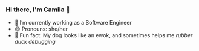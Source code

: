 <!--
**cbisio/cbisio** is a ✨ _special_ ✨ repository because its `README.md` (this file) appears on your GitHub profile.

Here are some ideas to get you started:

- 🔭 I’m currently working on ...
- 🌱 I’m currently doing a Master Degree in Organizational Engineering, Project and Business Management
- 👯 I’m looking to collaborate on ...
- 🤔 I’m looking for help with ...
- 💬 Ask me about ...
- 📫 How to reach me: camibisiob@hotmail.com
- 😄 Pronouns: she/her
- ⚡ Fun fact: ...

-->


### Hi there, I'm Camila 👋
- 🔭 I’m currently working as a Software Engineer     
- 😊 Pronouns: she/her
- 🐶 Fun fact: My dog looks like an ewok, and sometimes helps me _rubber duck debugging_ 
